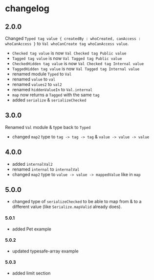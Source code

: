 # changelog

## 2.0.0

Changed `Typed tag value { createdBy : whoCreated, canAccess : whoCanAccess }` to `Val whoCanCreate tag whoCanAccess value`.

- `Checked tag value` is now `Val Checked tag Public value`
- `Tagged tag value` is now `Val Tagged tag Public value`
- `CheckedHidden tag value` is now `Val Checked tag Internal value`
- `TaggedHidden tag value` is now `Val Tagged tag Internal value`
- renamed module `Typed` to `Val`
- renamed `value` to `val`
- renamed `values2` to `val2`
- renamed `hiddenValueIn` to `Val.internal`
- `map` now returns a `Tagged` with the same `tag`
- added `serialize` & `serializeChecked`

## 3.0.0

Renamed `Val` module & type back to `Typed`
- changed `map2` type to `tag -> tag -> tag` & `value -> value -> value`

## 4.0.0

- added `internalVal2`
- renamed `internal` to `internalVal`
- changed `map2` type to `value -> value -> mappedValue` like in `map`

## 5.0.0

- changed type of `serializeChecked` to be able to map from & to a different value (like `Serialize.mapValid` already does).

#### 5.0.1

- added Pet example

#### 5.0.2

- updated typesafe-array example

#### 5.0.3

- added limit section
